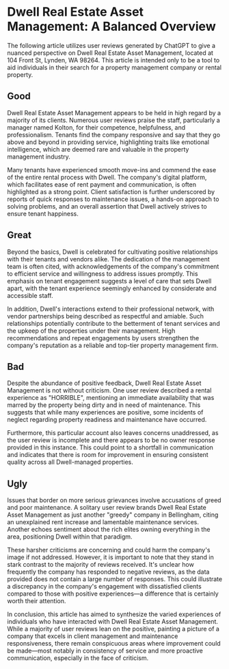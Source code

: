 # Dwell Real Estate Asset Management: A Balanced Overview

The following article utilizes user reviews generated by ChatGPT to give a nuanced perspective on Dwell Real Estate Asset Management, located at 104 Front St, Lynden, WA 98264. This article is intended only to be a tool to aid individuals in their search for a property management company or rental property.

## Good
Dwell Real Estate Asset Management appears to be held in high regard by a majority of its clients. Numerous user reviews praise the staff, particularly a manager named Kolton, for their competence, helpfulness, and professionalism. Tenants find the company responsive and say that they go above and beyond in providing service, highlighting traits like emotional intelligence, which are deemed rare and valuable in the property management industry. 

Many tenants have experienced smooth move-ins and commend the ease of the entire rental process with Dwell. The company's digital platform, which facilitates ease of rent payment and communication, is often highlighted as a strong point. Client satisfaction is further underscored by reports of quick responses to maintenance issues, a hands-on approach to solving problems, and an overall assertion that Dwell actively strives to ensure tenant happiness.

## Great
Beyond the basics, Dwell is celebrated for cultivating positive relationships with their tenants and vendors alike. The dedication of the management team is often cited, with acknowledgements of the company's commitment to efficient service and willingness to address issues promptly. This emphasis on tenant engagement suggests a level of care that sets Dwell apart, with the tenant experience seemingly enhanced by considerate and accessible staff.

In addition, Dwell's interactions extend to their professional network, with vendor partnerships being described as respectful and amiable. Such relationships potentially contribute to the betterment of tenant services and the upkeep of the properties under their management. High recommendations and repeat engagements by users strengthen the company's reputation as a reliable and top-tier property management firm.

## Bad
Despite the abundance of positive feedback, Dwell Real Estate Asset Management is not without criticism. One user review described a rental experience as "HORRIBLE", mentioning an immediate availability that was marred by the property being dirty and in need of maintenance. This suggests that while many experiences are positive, some incidents of neglect regarding property readiness and maintenance have occurred.

Furthermore, this particular account also leaves concerns unaddressed, as the user review is incomplete and there appears to be no owner response provided in this instance. This could point to a shortfall in communication and indicates that there is room for improvement in ensuring consistent quality across all Dwell-managed properties.

## Ugly
Issues that border on more serious grievances involve accusations of greed and poor maintenance. A solitary user review brands Dwell Real Estate Asset Management as just another "greedy" company in Bellingham, citing an unexplained rent increase and lamentable maintenance services. Another echoes sentiment about the rich elites owning everything in the area, positioning Dwell within that paradigm.

These harsher criticisms are concerning and could harm the company's image if not addressed. However, it is important to note that they stand in stark contrast to the majority of reviews received. It's unclear how frequently the company has responded to negative reviews, as the data provided does not contain a large number of responses. This could illustrate a discrepancy in the company's engagement with dissatisfied clients compared to those with positive experiences—a difference that is certainly worth their attention.

In conclusion, this article has aimed to synthesize the varied experiences of individuals who have interacted with Dwell Real Estate Asset Management. While a majority of user reviews lean on the positive, painting a picture of a company that excels in client management and maintenance responsiveness, there remain conspicuous areas where improvement could be made—most notably in consistency of service and more proactive communication, especially in the face of criticism.